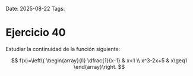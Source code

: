 Date: 2025-08-22
Tags: 

# Ejercicio 40

 
Estudiar la continuidad de la función siguiente:




$$
 f(x)=\left\{ \begin{array}{ll}
 \dfrac{1}{x-1} &  x<1 \\
 x^3-2x+5 &  x\geq1
\end{array}\right.
$$
